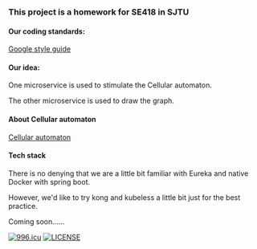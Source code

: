 ### This project is a homework for SE418 in SJTU
#### Our coding standards:
[Google style guide](https://google.github.io/styleguide/)<br>

#### Our idea:
One microservice is used to stimulate the Cellular automaton.<br>

The other microservice is used to draw the graph.

#### About Cellular automaton
[Cellular automaton](https://en.wikipedia.org/wiki/Cellular_automaton)

#### Tech stack

There is no denying that we are a little bit familiar with Eureka and native Docker with spring boot.<br>

However, we'd like to try kong and kubeless a little bit just for the best practice.<br>

Coming soon......<br>


<a href="https://996.icu"><img src="https://img.shields.io/badge/link-996.icu-red.svg" alt="996.icu" /></a>
[![LICENSE](https://img.shields.io/badge/license-Anti%20996-blue.svg)](https://github.com/996icu/996.ICU/blob/master/LICENSE)
